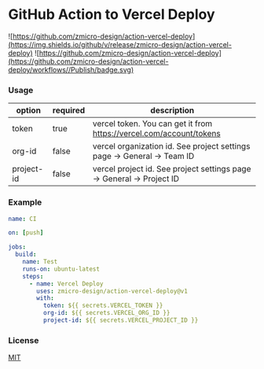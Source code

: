 # GitHub Action to Vercel Deploy

![https://github.com/zmicro-design/action-vercel-deploy](https://img.shields.io/github/v/release/zmicro-design/action-vercel-deploy)
![https://github.com/zmicro-design/action-vercel-deploy](https://github.com/zmicro-design/action-vercel-deploy/workflows//Publish/badge.svg)

### Usage

| option | required | description |
| ------ | -------- | ----------- |
| token  | true     | vercel token. You can get it from https://vercel.com/account/tokens |
| org-id | false | vercel organization id. See project settings page -> General -> Team ID |
| project-id | false | vercel project id. See project settings page -> General -> Project ID |

### Example

```yml
name: CI

on: [push]

jobs:
  build:
    name: Test
    runs-on: ubuntu-latest
    steps:
      - name: Vercel Deploy
        uses: zmicro-design/action-vercel-deploy@v1
        with:
          token: ${{ secrets.VERCEL_TOKEN }}
          org-id: ${{ secrets.VERCEL_ORG_ID }}
          project-id: ${{ secrets.VERCEL_PROJECT_ID }}
```

### License

[MIT](./LICENSE)
